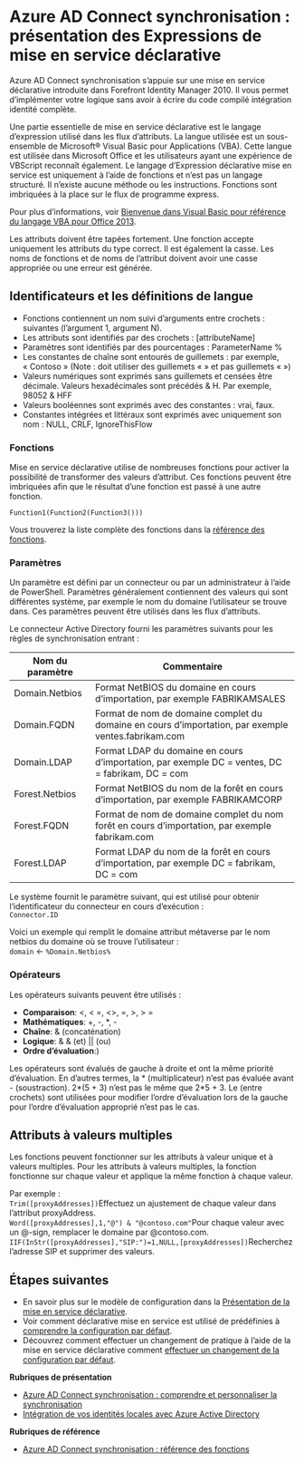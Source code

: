 <properties
    pageTitle="Azure AD Connect synchronisation : présentation des Expressions de mise en service déclarative | Microsoft Azure"
    description="Explique les expressions de mise en service déclaratives."
    services="active-directory"
    documentationCenter=""
    authors="andkjell"
    manager="femila"
    editor=""/>

<tags
    ms.service="active-directory"
    ms.workload="identity"
    ms.tgt_pltfrm="na"
    ms.devlang="na"
    ms.topic="article"
    ms.date="08/31/2016"
    ms.author="markusvi;andkjell"/>


# <a name="azure-ad-connect-sync-understanding-declarative-provisioning-expressions"></a>Azure AD Connect synchronisation : présentation des Expressions de mise en service déclarative
Azure AD Connect synchronisation s’appuie sur une mise en service déclarative introduite dans Forefront Identity Manager 2010. Il vous permet d’implémenter votre logique sans avoir à écrire du code compilé intégration identité complète.

Une partie essentielle de mise en service déclarative est le langage d’expression utilisé dans les flux d’attributs. La langue utilisée est un sous-ensemble de Microsoft® Visual Basic pour Applications (VBA). Cette langue est utilisée dans Microsoft Office et les utilisateurs ayant une expérience de VBScript reconnaît également. Le langage d’Expression déclarative mise en service est uniquement à l’aide de fonctions et n’est pas un langage structuré. Il n’existe aucune méthode ou les instructions. Fonctions sont imbriquées à la place sur le flux de programme express.

Pour plus d’informations, voir [Bienvenue dans Visual Basic pour référence du langage VBA pour Office 2013](https://msdn.microsoft.com/library/gg264383.aspx).

Les attributs doivent être tapées fortement. Une fonction accepte uniquement les attributs du type correct. Il est également la casse. Les noms de fonctions et de noms de l’attribut doivent avoir une casse appropriée ou une erreur est générée.

## <a name="language-definitions-and-identifiers"></a>Identificateurs et les définitions de langue

- Fonctions contiennent un nom suivi d’arguments entre crochets : suivantes (l’argument 1, argument N).
- Les attributs sont identifiés par des crochets : [attributeName]
- Paramètres sont identifiés par des pourcentages : ParameterName %
- Les constantes de chaîne sont entourés de guillemets : par exemple, « Contoso » (Note : doit utiliser des guillemets « » et pas guillemets « »)
- Valeurs numériques sont exprimés sans guillemets et censées être décimale. Valeurs hexadécimales sont précédés & H. Par exemple, 98052 & HFF
- Valeurs booléennes sont exprimés avec des constantes : vrai, faux.
- Constantes intégrées et littéraux sont exprimés avec uniquement son nom : NULL, CRLF, IgnoreThisFlow

### <a name="functions"></a>Fonctions
Mise en service déclarative utilise de nombreuses fonctions pour activer la possibilité de transformer des valeurs d’attribut. Ces fonctions peuvent être imbriquées afin que le résultat d’une fonction est passé à une autre fonction.

`Function1(Function2(Function3()))`

Vous trouverez la liste complète des fonctions dans la [référence des fonctions](active-directory-aadconnectsync-functions-reference.md).

### <a name="parameters"></a>Paramètres
Un paramètre est défini par un connecteur ou par un administrateur à l’aide de PowerShell. Paramètres généralement contiennent des valeurs qui sont différentes système, par exemple le nom du domaine l’utilisateur se trouve dans. Ces paramètres peuvent être utilisés dans les flux d’attributs.

Le connecteur Active Directory fourni les paramètres suivants pour les règles de synchronisation entrant :

| Nom du paramètre | Commentaire |
| --- | --- |
| Domain.Netbios | Format NetBIOS du domaine en cours d’importation, par exemple FABRIKAMSALES |
| Domain.FQDN | Format de nom de domaine complet du domaine en cours d’importation, par exemple ventes.fabrikam.com |
| Domain.LDAP | Format LDAP du domaine en cours d’importation, par exemple DC = ventes, DC = fabrikam, DC = com |
| Forest.Netbios | Format NetBIOS du nom de la forêt en cours d’importation, par exemple FABRIKAMCORP |
| Forest.FQDN | Format de nom de domaine complet du nom forêt en cours d’importation, par exemple fabrikam.com |
| Forest.LDAP | Format LDAP du nom de la forêt en cours d’importation, par exemple DC = fabrikam, DC = com |

Le système fournit le paramètre suivant, qui est utilisé pour obtenir l’identificateur du connecteur en cours d’exécution :  
`Connector.ID`

Voici un exemple qui remplit le domaine attribut métaverse par le nom netbios du domaine où se trouve l’utilisateur :  
`domain` <- `%Domain.Netbios%`

### <a name="operators"></a>Opérateurs
Les opérateurs suivants peuvent être utilisés :

- **Comparaison**: <, < =, <>, =, >, > =
- **Mathématiques**: +, -, \*, -
- **Chaîne**: & (concaténation)
- **Logique**: & & (et) || (ou)
- **Ordre d’évaluation**:)

Les opérateurs sont évalués de gauche à droite et ont la même priorité d’évaluation. En d’autres termes, la \* (multiplicateur) n’est pas évaluée avant - (soustraction). 2\*(5 + 3) n’est pas le même que 2\*5 + 3. Le (entre crochets) sont utilisées pour modifier l’ordre d’évaluation lors de la gauche pour l’ordre d’évaluation approprié n’est pas le cas.

## <a name="multi-valued-attributes"></a>Attributs à valeurs multiples
Les fonctions peuvent fonctionner sur les attributs à valeur unique et à valeurs multiples. Pour les attributs à valeurs multiples, la fonction fonctionne sur chaque valeur et applique la même fonction à chaque valeur.

Par exemple :  
`Trim([proxyAddresses])`Effectuez un ajustement de chaque valeur dans l’attribut proxyAddress.  
`Word([proxyAddresses],1,"@") & "@contoso.com"`Pour chaque valeur avec un @-sign, remplacer le domaine par @contoso.com.  
`IIF(InStr([proxyAddresses],"SIP:")=1,NULL,[proxyAddresses])`Recherchez l’adresse SIP et supprimer des valeurs.

## <a name="next-steps"></a>Étapes suivantes

- En savoir plus sur le modèle de configuration dans la [Présentation de la mise en service déclarative](active-directory-aadconnectsync-understanding-declarative-provisioning.md).
- Voir comment déclarative mise en service est utilisé de prédéfinies à [comprendre la configuration par défaut](active-directory-aadconnectsync-understanding-default-configuration.md).
- Découvrez comment effectuer un changement de pratique à l’aide de la mise en service déclarative comment [effectuer un changement de la configuration par défaut](active-directory-aadconnectsync-change-the-configuration.md).

**Rubriques de présentation**

- [Azure AD Connect synchronisation : comprendre et personnaliser la synchronisation](active-directory-aadconnectsync-whatis.md)
- [Intégration de vos identités locales avec Azure Active Directory](active-directory-aadconnect.md)

**Rubriques de référence**

- [Azure AD Connect synchronisation : référence des fonctions](active-directory-aadconnectsync-functions-reference.md)
